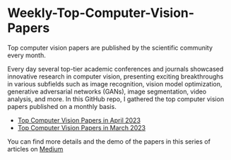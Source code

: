 # Weekly-Top-Computer-Vision-Papers

Top computer vision papers are published by the scientific community every month. 

Every day several top-tier academic conferences and journals showcased innovative research in computer vision, presenting exciting breakthroughs in various subfields such as image recognition, vision model optimization, generative adversarial networks (GANs), image segmentation, video analysis, and more. In this GitHub repo, I gathered the top computer vision papers published on a monthly basis. 

* [Top Computer Vision Papers in April 2023](https://github.com/youssefHosni/Montly-Top-Computer-Vision-Papers/blob/main/Top%20CV%20Papers%20in%20April%202023.md)
* [Top Computer Vision Papers in March 2023](https://github.com/youssefHosni/Montly-Top-Computer-Vision-Papers/blob/main/Top%20CV%20Papers%20in%20March%202023.md)

You can find more details and the demo of the papers in this series of articles on [Medium](https://youssefraafat57.medium.com/list/top-computer-vision-papers-a66040fb6c89)
